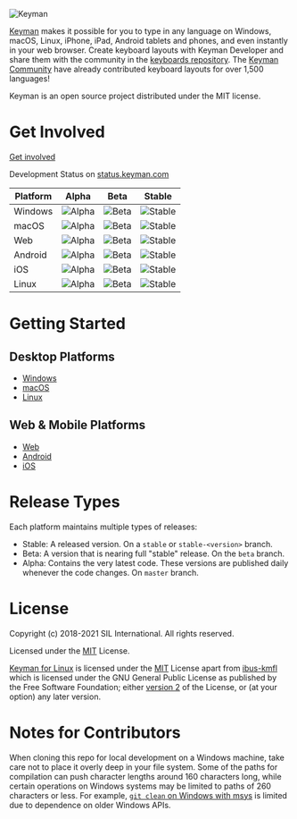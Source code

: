 ![Keyman](https://keyman.com/cdn/dev/img/logo2.png)

[Keyman](https://keyman.com) makes it possible for you to type in any language on Windows, macOS, Linux, iPhone, iPad, Android tablets and phones, and even instantly in your web browser. Create keyboard layouts with Keyman Developer and share them with the community in the [keyboards repository](https://github.com/keymanapp/keyboards). The [Keyman Community](https://community.software.sil.org/c/keyman) have already contributed keyboard layouts for over 1,500 languages!

Keyman is an open source project distributed under the MIT license.

# Get Involved

[Get involved](https://keyman.com/about/get-involved)

[comment]: # (CI Build statuses)

Development Status on [status.keyman.com](https://status.keyman.com)

| Platform  | Alpha | Beta | Stable |
| --------  | :---: | :--: | :----: |
| Windows   | ![Alpha][win-master] | ![Beta][win-beta]| ![Stable][win-stable] |
| macOS     | ![Alpha][mac-master] | ![Beta][mac-beta]| ![Stable][mac-stable] |
| Web       | ![Alpha][web-master] | ![Beta][web-beta]| ![Stable][web-stable] |
| Android   | ![Alpha][android-master] | ![Beta][android-beta]| ![Stable][android-stable] |
| iOS       | ![Alpha][ios-master] | ![Beta][ios-beta]| ![Stable][ios-stable] |
| Linux     | ![Alpha][linux-master] | ![Beta][linux-beta]| ![Stable][linux-stable] |

# Getting Started

## Desktop Platforms ##
* [Windows](./windows/src/README.md)
* [macOS](./mac/README.md)
* [Linux](./linux/README.md)

## Web & Mobile Platforms ##
* [Web](./web/README.md)
* [Android](./android/README.md)
* [iOS](./ios/README.md)

# Release Types

Each platform maintains multiple types of releases:

* Stable: A released version. On a `stable` or `stable-<version>` branch.
* Beta: A version that is nearing full "stable" release. On the `beta` branch.
* Alpha: Contains the very latest code. These versions are published daily whenever the code changes. On `master` branch.

# License

Copyright (c) 2018-2021 SIL International. All rights reserved.

Licensed under the [MIT](./windows/src/LICENSE.md) License.

[Keyman for Linux](./linux) is licensed under the [MIT](./windows/src/LICENSE.md) License apart from [ibus-kmfl](./linux/ibus-kmfl) which is licensed under the GNU General Public License as published by the Free Software Foundation; either [version 2](./linux/ibus-kmfl/COPYING) of the License, or (at your option) any later version.

[comment]: # (CI Build status links)

  [win-master]:https://build.palaso.org/app/rest/builds/buildType:(id:Keyman_Build)/statusIcon
  [win-beta]:https://build.palaso.org/app/rest/builds/buildType:(id:KeymanDesktop_Beta)/statusIcon
  [win-stable]:https://build.palaso.org/app/rest/builds/buildType:(id:KeymanDesktop_Stable),branch:(default:false)/statusIcon
  [mac-master]: https://build.palaso.org/app/rest/builds/buildType:(id:KeymanMac_Master)/statusIcon
  [mac-beta]: https://build.palaso.org/app/rest/builds/buildType:(id:KeymanMac_Beta)/statusIcon
  [mac-stable]: https://build.palaso.org/app/rest/builds/buildType:(id:KeymanMac_Stable),branch:(default:false)/statusIcon
  [web-master]: https://build.palaso.org/app/rest/builds/buildType:(id:Keymanweb_Build)/statusIcon
  [web-beta]: https://build.palaso.org/app/rest/builds/buildType:(id:Keymanweb_Beta)/statusIcon
  [web-stable]: https://build.palaso.org/app/rest/builds/buildType:(id:Keymanweb_Stable),branch:(default:false)/statusIcon
  [android-master]: https://build.palaso.org/app/rest/builds/buildType:(id:KeymanAndroid_Build)/statusIcon
  [android-beta]: https://build.palaso.org/app/rest/builds/buildType:(id:KeymanAndroid_Beta)/statusIcon
  [android-stable]: https://build.palaso.org/app/rest/builds/buildType:(id:KeymanAndroid_Stable),branch:(default:false)/statusIcon
  [ios-master]: https://build.palaso.org/app/rest/builds/buildType:(id:Keyman_iOS_Master)/statusIcon
  [ios-beta]: https://build.palaso.org/app/rest/builds/buildType:(id:Keyman_iOS_Beta)/statusIcon
  [ios-stable]: https://build.palaso.org/app/rest/builds/buildType:(id:Keyman_iOS_Stable),branch:(default:false)/statusIcon
  [linux-master]: https://build.palaso.org/app/rest/builds/buildType:(id:KeymanLinux_Master)/statusIcon
  [linux-beta]: https://build.palaso.org/app/rest/builds/buildType:(id:KeymanLinux_Beta)/statusIcon
  [linux-stable]: https://build.palaso.org/app/rest/builds/buildType:(id:KeymanLinux_Stable),branch:(default:false)/statusIcon

# Notes for Contributors

When cloning this repo for local development on a Windows machine, take care not to place it overly deep in your file system.
Some of the paths for compilation can push character lengths around 160 characters long, while certain operations on Windows systems may be limited to paths of 260 characters or less.
For example, [`git clean` on Windows with msys](https://stackoverflow.com/questions/22575662/filename-too-long-in-git-for-windows/22575737#22575737) is limited due to dependence on older Windows APIs.